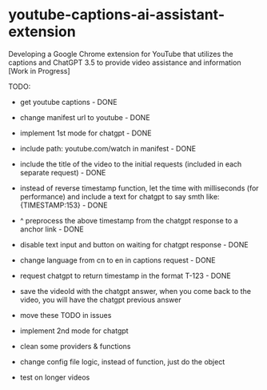 # youtube-captions-ai-assistant-extension

Developing a Google Chrome extension for YouTube that utilizes the captions and ChatGPT 3.5 to provide video assistance and information [Work in Progress]

TODO:

- get youtube captions - DONE
- change manifest url to youtube - DONE
- implement 1st mode for chatgpt - DONE
- include path: youtube.com/watch in manifest - DONE
- include the title of the video to the initial requests (included in each separate request) - DONE
- instead of reverse timestamp function, let the time with milliseconds (for performance) and include a text for chatgpt to say smth like: {TIMESTAMP:153} - DONE
- ^ preprocess the above timestamp from the chatgpt response to a anchor link - DONE
- disable text input and button on waiting for chatgpt response - DONE
- change language from cn to en in captions request - DONE

- request chatgpt to return timestamp in the format T-123 - DONE
- save the videoId with the chatgpt answer, when you come back to the video, you will have the chatgpt previous answer

- move these TODO in issues
- implement 2nd mode for chatgpt
- clean some providers & functions
- change config file logic, instead of function, just do the object
- test on longer videos
